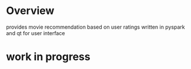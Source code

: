 # Overview
provides movie recommendation based on user ratings written in pyspark and qt for user interface

# work in progress

